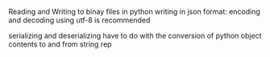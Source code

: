 Reading and Writing to binay files in python
writing in json format:
	encoding and decoding using utf-8 is recommended

serializing and deserializing have to do with the conversion of python object contents to and from string rep
